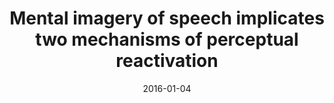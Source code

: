 ---
title: "Mental imagery of speech implicates two mechanisms of perceptual reactivation"
collection: publications
permalink: /publication/2016_mental-imagery-of-speech-implicates-two-mechanisms
date: 2016-01-04
year: 2016
venue: 'Cortex'
authors: 'Tian X, Zarate JM, Poeppel D'
number: '134'
citation: 'Tian X, Zarate JM, Poeppel D (2016). Mental imagery of speech implicates two mechanisms of perceptual reactivation. Cortex.'
category: 'article'
---